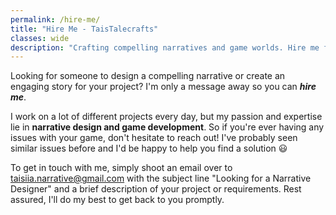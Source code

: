 ```yaml
---
permalink: /hire-me/
title: "Hire Me - TaisTalecrafts"
classes: wide
description: "Crafting compelling narratives and game worlds. Hire me for captivating narratives and game development expertise. Let's bring your project to life!"
---
```


Looking for someone to design a compelling narrative or create an engaging story for your project? I'm only a message away so you can _**hire me**_.

I work on a lot of different projects every day, but my passion and expertise lie in **narrative design and game development**. So if you're ever having any issues with your game, don't hesitate to reach out! I've probably seen similar issues before and I'd be happy to help you find a solution 😃

To get in touch with me, simply shoot an email over to [taisiia.narrative@gmail.com](mailto:taisiia.narrative@gmail.com) with the subject line "Looking for a Narrative Designer" and a brief description of your project or requirements. Rest assured, I'll do my best to get back to you promptly.
